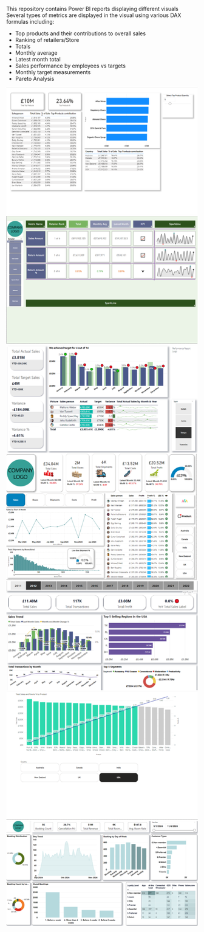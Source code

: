 This repository contains Power BI reports displaying different visuals
Several types of metrics are displayed in the visual using various DAX formulas including:

- Top products and their contributions to overall sales
- Ranking of retailers/Store
- Totals
- Monthly average
- Latest month total
- Sales performance by employees vs targets
- Monthly target measurements
- Pareto Analysis

![Alt text](top_products_analysis.png)
![Alt text](scorecard_kpi.png)
![Alt text](SalesPerson_Performance.png)
![Alt text](Sales_Performance2.png)
![Alt text](sales_performance.png)
![Alt text](pareto_chart.png)
![Alt text](Booking_report.png)
